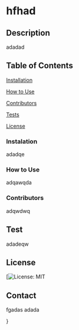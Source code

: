 # hfhad

## Description 
adadad

## Table of Contents
[Installation](#-Installation)

[How to Use](#How-to-use)

[Contributors](#-Contributors)

[Tests](#-Tests)

[License](#-License)

### Instalation
adadqe

### How to Use
adqawqda

### Contributors
adqwdwq

## Test
adadeqw

## License
[![License: MIT](https://opensource.org/licenses/MIT)

## Contact
fgadas
adada
 

}
